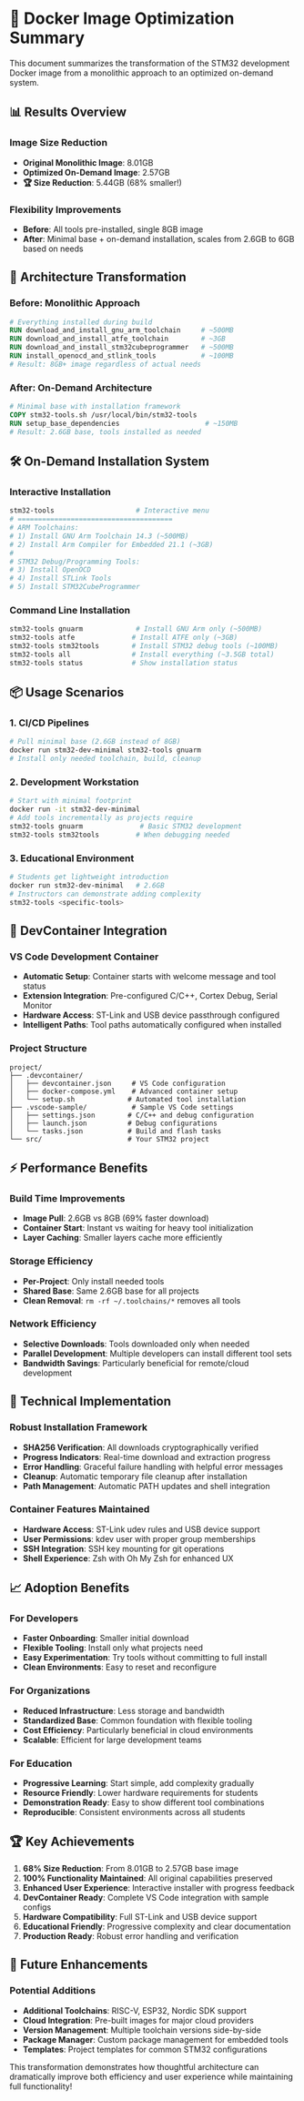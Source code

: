 # 🎉 Docker Image Optimization Summary

This document summarizes the transformation of the STM32 development Docker image from a monolithic approach to an optimized on-demand system.

## 📊 Results Overview

### Image Size Reduction
- **Original Monolithic Image**: 8.01GB
- **Optimized On-Demand Image**: 2.57GB  
- **🏆 Size Reduction**: 5.44GB (68% smaller!)

### Flexibility Improvements
- **Before**: All tools pre-installed, single 8GB image
- **After**: Minimal base + on-demand installation, scales from 2.6GB to 6GB based on needs

## 🔄 Architecture Transformation

### Before: Monolithic Approach
```dockerfile
# Everything installed during build
RUN download_and_install_gnu_arm_toolchain     # ~500MB
RUN download_and_install_atfe_toolchain        # ~3GB  
RUN download_and_install_stm32cubeprogrammer   # ~500MB
RUN install_openocd_and_stlink_tools           # ~100MB
# Result: 8GB+ image regardless of actual needs
```

### After: On-Demand Architecture
```dockerfile  
# Minimal base with installation framework
COPY stm32-tools.sh /usr/local/bin/stm32-tools
RUN setup_base_dependencies                     # ~150MB
# Result: 2.6GB base, tools installed as needed
```

## 🛠️ On-Demand Installation System

### Interactive Installation
```bash
stm32-tools                    # Interactive menu
# ======================================
# ARM Toolchains:
# 1) Install GNU Arm Toolchain 14.3 (~500MB)  
# 2) Install Arm Compiler for Embedded 21.1 (~3GB)
# 
# STM32 Debug/Programming Tools:
# 3) Install OpenOCD
# 4) Install STLink Tools
# 5) Install STM32CubeProgrammer
```

### Command Line Installation  
```bash
stm32-tools gnuarm             # Install GNU Arm only (~500MB)
stm32-tools atfe              # Install ATFE only (~3GB)
stm32-tools stm32tools        # Install STM32 debug tools (~100MB)
stm32-tools all               # Install everything (~3.5GB total)
stm32-tools status            # Show installation status
```

## 📦 Usage Scenarios

### 1. CI/CD Pipelines
```bash
# Pull minimal base (2.6GB instead of 8GB)
docker run stm32-dev-minimal stm32-tools gnuarm
# Install only needed toolchain, build, cleanup
```

### 2. Development Workstation
```bash
# Start with minimal footprint
docker run -it stm32-dev-minimal
# Add tools incrementally as projects require
stm32-tools gnuarm              # Basic STM32 development
stm32-tools stm32tools         # When debugging needed
```

### 3. Educational Environment
```bash
# Students get lightweight introduction
docker run stm32-dev-minimal   # 2.6GB
# Instructors can demonstrate adding complexity
stm32-tools <specific-tools>
```

## 🎯 DevContainer Integration

### VS Code Development Container
- **Automatic Setup**: Container starts with welcome message and tool status
- **Extension Integration**: Pre-configured C/C++, Cortex Debug, Serial Monitor
- **Hardware Access**: ST-Link and USB device passthrough configured  
- **Intelligent Paths**: Tool paths automatically configured when installed

### Project Structure
```
project/
├── .devcontainer/
│   ├── devcontainer.json     # VS Code configuration  
│   ├── docker-compose.yml    # Advanced container setup
│   └── setup.sh             # Automated tool installation
├── .vscode-sample/           # Sample VS Code settings
│   ├── settings.json        # C/C++ and debug configuration
│   ├── launch.json          # Debug configurations
│   └── tasks.json           # Build and flash tasks
└── src/                     # Your STM32 project
```

## ⚡ Performance Benefits

### Build Time Improvements
- **Image Pull**: 2.6GB vs 8GB (69% faster download)
- **Container Start**: Instant vs waiting for heavy tool initialization  
- **Layer Caching**: Smaller layers cache more efficiently

### Storage Efficiency
- **Per-Project**: Only install needed tools
- **Shared Base**: Same 2.6GB base for all projects
- **Clean Removal**: `rm -rf ~/.toolchains/*` removes all tools

### Network Efficiency
- **Selective Downloads**: Tools downloaded only when needed
- **Parallel Development**: Multiple developers can install different tool sets
- **Bandwidth Savings**: Particularly beneficial for remote/cloud development

## 🔧 Technical Implementation

### Robust Installation Framework
- **SHA256 Verification**: All downloads cryptographically verified
- **Progress Indicators**: Real-time download and extraction progress  
- **Error Handling**: Graceful failure handling with helpful error messages
- **Cleanup**: Automatic temporary file cleanup after installation
- **Path Management**: Automatic PATH updates and shell integration

### Container Features Maintained
- **Hardware Access**: ST-Link udev rules and USB device support
- **User Permissions**: kdev user with proper group memberships
- **SSH Integration**: SSH key mounting for git operations
- **Shell Experience**: Zsh with Oh My Zsh for enhanced UX

## 📈 Adoption Benefits

### For Developers
- **Faster Onboarding**: Smaller initial download
- **Flexible Tooling**: Install only what projects need
- **Easy Experimentation**: Try tools without committing to full install
- **Clean Environments**: Easy to reset and reconfigure

### For Organizations  
- **Reduced Infrastructure**: Less storage and bandwidth
- **Standardized Base**: Common foundation with flexible tooling
- **Cost Efficiency**: Particularly beneficial in cloud environments
- **Scalable**: Efficient for large development teams

### For Education
- **Progressive Learning**: Start simple, add complexity gradually  
- **Resource Friendly**: Lower hardware requirements for students
- **Demonstration Ready**: Easy to show different tool combinations
- **Reproducible**: Consistent environments across all students

## 🏆 Key Achievements

1. **68% Size Reduction**: From 8.01GB to 2.57GB base image
2. **100% Functionality Maintained**: All original capabilities preserved  
3. **Enhanced User Experience**: Interactive installer with progress feedback
4. **DevContainer Ready**: Complete VS Code integration with sample configs
5. **Hardware Compatibility**: Full ST-Link and USB device support
6. **Educational Friendly**: Progressive complexity and clear documentation
7. **Production Ready**: Robust error handling and verification

## 🚀 Future Enhancements

### Potential Additions
- **Additional Toolchains**: RISC-V, ESP32, Nordic SDK support
- **Cloud Integration**: Pre-built images for major cloud providers  
- **Version Management**: Multiple toolchain versions side-by-side
- **Package Manager**: Custom package management for embedded tools
- **Templates**: Project templates for common STM32 configurations

This transformation demonstrates how thoughtful architecture can dramatically improve both efficiency and user experience while maintaining full functionality!